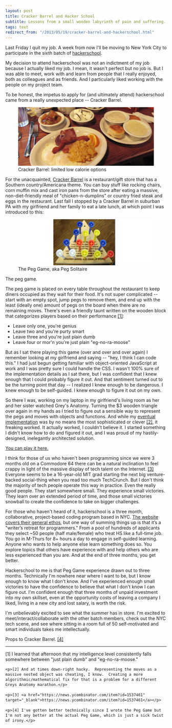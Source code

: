 ```yaml
---
layout: post
title: Cracker Barrel and Hacker School
subtitle: Lessons from a small wooden labyrinth of pain and suffering.
tags: text
redirect_from: "/2013/05/19/cracker-barrel-and-hackerschool.html"
---
```


Last Friday I quit my job.  A week from now I'll be moving to New York City to participate in the sixth batch of <a href="http://www.hackerschool.com" target="_blank">hackerschool</a>.

My decision to attend hackerschool was not an indictment of my job because I actually liked my job.  I mean, it wasn't perfect but no job is.  But I was able to meet, work with and learn from people that I really enjoyed, both as colleagues and as friends.  And I particularly liked working with the people on my project team.

To be honest, the impetus to apply for (and ultimately attend) hackerschool came from a really unexpected place -- Cracker Barrel.

<figure class="photo-block">
    <img src="/assets/img/2013-05-19_crackerbarrel.jpg" alt="Cracker Barrel: Limited low calorie options"/>
    <figcaption class="caption"> Cracker Barrel: limited low calorie options </figcaption>
</figure>

For the unacquainted, <a href="http://www.crackerbarrel.com" target="_blank">Cracker Barrel</a> is a restaurant/gift store that has a Southern country/Americana theme.  You can buy stuff like rocking chairs, corn muffin mix and cast iron pans from the store after eating a massive, non-diet-friendly meal of "chicken-n-dumplins" or country fried steak and eggs in the restaurant.  Last fall I stopped by a Cracker Barrel in suburban PA with my girlfriend and her family to eat a late lunch, at which point I was introduced to this:

<figure class="photo-block">
    <img src="/assets/img/2013-05-19_peggame.jpg" alt="The Peg Game, aka Peg Solitaire"/>
    <figcaption class="caption">The Peg Game, aka Peg Solitaire</figcaption>
</figure>

The peg game.

The peg game is placed on every table throughout the restaurant to keep diners occupied as they wait for their food.  It's not super complicated -- start with an empty spot, jump pegs to remove them, and end up with the least (ideally one) amount of pegs on the board when there are no remaining moves.  There's even a friendly taunt written on the wooden block that categorizes players based on their performance <a href="#footnotes">[1]</a>:

- Leave only one, you're genius
- Leave two and you're purty smart
- Leave three and you're just plain dumb
- Leave four or mor'n you're just plain "eg-no-ra-moose"

But as I sat there playing this game (over and over and over again) I remember looking at my girlfriend and saying -- "hey, I think I can code this."  I had just begun getting familiar with object-oriented JavaScript at work and I was pretty sure I could handle the CSS.  I wasn't 100% sure of the implementation details as I sat there, but I was confident that I knew enough that I could probably figure it out.  And that sentiment turned out to be the turning point that day -- I realized I knew enough to be dangerous.  I knew enough to be self-guided.  I knew enough to figure it out on my own.

So there I was, working on my laptop in my girlfriend's living room as her and her sister watched Grey's Anatomy.  Turning the $3 wooden triangle over again in my hands as I tried to figure out a sensible way to represent the pegs and moves with objects and functions.  And while my [eventual implementation](https://github.com/danielna/the-peg-game) was by no means the most sophisticated or clever <a href="#footnotes">[2]</a>, it freaking worked.  It actually worked, I couldn't believe it.  I started something I didn't know how to do and figured it out, and I was proud of my hastily-designed, inelegantly architected solution. 

[You can play it here.](http://labs.danielna.com/peggame/)

I think for those of us who haven't been programming since we were 3 months old on a Commodore 64 there can be a natural inclination to feel crappy in light of the massive display of tech talent on the Internet. <a href="#footnotes">[3]</a>  Everyone seems to be a 16-year-old MIT grad starting the next big venture-backed social-thing when you read too much TechCrunch.  But I don't think the majority of tech people operate this way in practice.  Even the really good people.  They start somewhere small.  They experience small victories.  They learn over an extended period of time, and those small victories snowball to create the confidence to take on bigger challenges.

For those who haven't heard of it, hackerschool is a three month, collaborative, project-based coding program based in NYC.  [The website covers their general ethos](https://www.hackerschool.com/about), but one way of summing things up is that it’s a "writer’s retreat for programmers."  From a pool of hundreds of applicants they select ~50 people (half male/female) who treat HS like a full-time job.  You go in M-Thurs for 8+ hours a day to engage in self-guided learning.  Anyone who wants to help anyone else learn something does so.  You explore topics that others have experience with and help others who are less experienced than you are.  And at the end of three months, you get better.

Hackerschool to me is that Peg Game experience drawn out to three months. Technically I'm nowhere near where I want to be, but I know enough to know what I don't know. And I've experienced enough small victories to have the confidence to believe that what I don't know I can figure out.  I'm confident enough that three months of unpaid investment into my own skillset, even at the opportunity costs of leaving a company I liked, living in a new city and lost salary, is worth the risk.

I'm unbelievably excited to see what the summer has in store.  I'm excited to meet/interact/collaborate with the other batch members, check out the NYC tech scene, and see where sitting in a room full of 50 self-motivated and smart individuals takes me intellectually.

Props to Cracker Barrel. <a href="#footnotes">[4]</a>

---

<div class="footnotes" id="footnotes">
    <p>[1] I learned that afternoon that my intelligence level consistently falls somewhere between "just plain dumb" and "eg-no-ra-moose."</p>

    <p>[2] And at times down-right hacky.  Representing the moves as a massive nested object was cheating, I know.  Creating a more algorithmic/mathematical fix for that is a problem for a different Greys Anatomy marathon.</p>

    <p>[3] <a href="https://news.ycombinator.com/item?id=1537461" target="_blank">https://news.ycombinator.com/item?id=1537461</a></p>

    <p>[4] I've gotten better technically since I wrote the Peg Game but I'm not any better at the actual Peg Game, which is just a sick twist of irony.</p>
</div>
